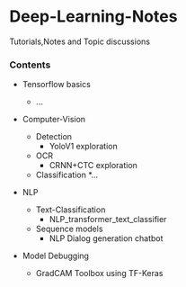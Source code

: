 # Deep-Learning-Notes
Tutorials,Notes and Topic discussions

### Contents 
* Tensorflow basics
  * ...
* Computer-Vision
  * Detection
    * YoloV1 exploration
  * OCR
    * CRNN+CTC exploration
  * Classification
    *...
 * NLP
    * Text-Classification
      * NLP_transformer_text_classifier 
    * Sequence models
      * NLP Dialog generation chatbot

* Model Debugging 
    * GradCAM Toolbox using TF-Keras
